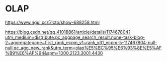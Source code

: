 # OLAP
https://www.ngui.cc/51cto/show-688258.html

https://blog.csdn.net/qq_41018861/article/details/117467804?utm_medium=distribute.pc_aggpage_search_result.none-task-blog-2~aggregatepage~first_rank_ecpm_v1~rank_v31_ecpm-5-117467804-null-null.pc_agg_new_rank&utm_term=olap%E5%BC%95%E6%93%8E%E5%AF%B9%E6%AF%94&spm=1000.2123.3001.4430
